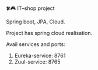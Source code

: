 🍀🎮 IT–shop project

  Spring boot, JPA, Cloud.

  Project has spring cloud realisation.
  
Avail services and ports: 
  1) Eureka-service: 8761
  2) Zuul-service: 8765
